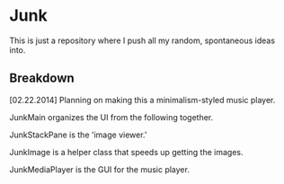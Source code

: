 <h1>Junk</h1>
This is just a repository where I push all my random, spontaneous ideas into. 

<h2>Breakdown</h2>
[02.22.2014] Planning on making this a minimalism-styled music player.

JunkMain organizes the UI from the following together.

JunkStackPane is the 'image viewer.'

JunkImage is a helper class that speeds up getting the images.

JunkMediaPlayer is the GUI for the music player.
